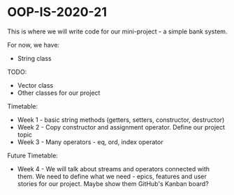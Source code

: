 # OOP-IS-2020-21

This is where we will write code for our mini-project - a simple bank system.

For now, we have:
* String class

TODO:
* Vector class
* Other classes for our project

Timetable:
* Week 1 - basic string methods (getters, setters, constructor, destructor)
* Week 2 - Copy constructor and assignment operator. Define our project topic
* Week 3 - Many operators - eq, ord, index operator

Future Timetable:
* Week 4 - We will talk about streams and operators connected with them. We need to define what we need - epics, features and user stories for our project. Maybe show them GitHub's Kanban board?
